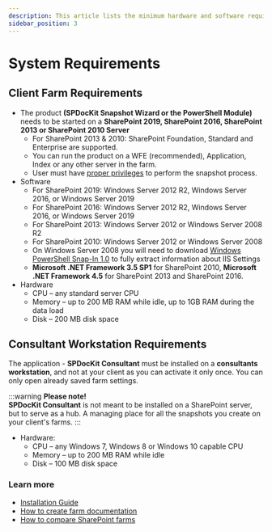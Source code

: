 ```yaml
---
description: This article lists the minimum hardware and software requirements for the installation of SPDocKit Consultant.
sidebar_position: 3
---
```


# System Requirements

## Client Farm Requirements

* The product **\(SPDocKit Snapshot Wizard or the PowerShell Module\)** needs to be started on a **SharePoint 2019, SharePoint 2016, SharePoint 2013 or SharePoint 2010 Server**
  * For SharePoint 2013 & 2010: SharePoint Foundation, Standard and Enterprise are supported.
  * You can run the product on a WFE \(recommended\), Application, Index or any other server in the farm.
  * User must have [proper privileges](user-permission-requirements.md) to perform the snapshot process. 
* Software
  * For SharePoint 2019: Windows Server 2012 R2, Windows Server 2016, or Windows Server 2019
  * For SharePoint 2016: Windows Server 2012 R2, Windows Server 2016, or Windows Server 2019
  * For SharePoint 2013: Windows Server 2012 or Windows Server 2008 R2
  * For SharePoint 2010: Windows Server 2012 or Windows Server 2008 
  * On Windows Server 2008 you will need to download [Windows PowerShell Snap-In 1.0](http://www.iis.net/download/powershell) to fully extract information about IIS Settings
  * **Microsoft .NET Framework 3.5 SP1** for SharePoint 2010, **Microsoft .NET Framework 4.5** for SharePoint 2013 and SharePoint 2016.
* Hardware
  * CPU – any standard server CPU
  * Memory – up to 200 MB RAM while idle, up to 1GB RAM during the data load
  * Disk – 200 MB disk space

## Consultant Workstation Requirements

The application - **SPDocKit Consultant** must be installed on a **consultants workstation**, and not at your client as you can activate it only once. You can only open already saved farm settings.

:::warning
**Please note!**  
**SPDocKit Consultant** is not meant to be installed on a SharePoint server, but to serve as a hub. A managing place for all the snapshots you create on your client's farms.
:::

* Hardware:
  * CPU – any Windows 7, Windows 8 or Windows 10 capable CPU
  * Memory – up to 200 MB RAM while idle
  * Disk – 100 MB disk space

### Learn more

* [Installation Guide](../installation/installation-guide.md)
* [How to create farm documentation](../how-to/farm-documentation/create-farm-documentation.md)
* [How to compare SharePoint farms](../how-to/compare-wizard/compare-sharepoint-farms.md)



